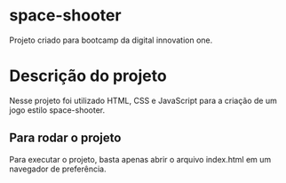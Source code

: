 # space-shooter
Projeto criado para bootcamp da digital innovation one.

# Descrição do projeto
Nesse projeto foi utilizado HTML, CSS e JavaScript para a criação de um jogo estilo space-shooter.

## Para rodar o projeto
Para executar o projeto, basta apenas abrir o arquivo index.html em um navegador de preferência.
